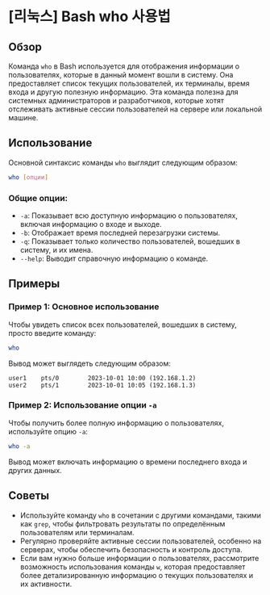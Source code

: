 # [리눅스] Bash who 사용법

## Обзор
Команда `who` в Bash используется для отображения информации о пользователях, которые в данный момент вошли в систему. Она предоставляет список текущих пользователей, их терминалы, время входа и другую полезную информацию. Эта команда полезна для системных администраторов и разработчиков, которые хотят отслеживать активные сессии пользователей на сервере или локальной машине.

## Использование
Основной синтаксис команды `who` выглядит следующим образом:

```bash
who [опции]
```

### Общие опции:
- `-a`: Показывает всю доступную информацию о пользователях, включая информацию о входе и выходе.
- `-b`: Отображает время последней перезагрузки системы.
- `-q`: Показывает только количество пользователей, вошедших в систему, и их имена.
- `--help`: Выводит справочную информацию о команде.

## Примеры
### Пример 1: Основное использование
Чтобы увидеть список всех пользователей, вошедших в систему, просто введите команду:

```bash
who
```

Вывод может выглядеть следующим образом:

```
user1    pts/0        2023-10-01 10:00 (192.168.1.2)
user2    pts/1        2023-10-01 10:05 (192.168.1.3)
```

### Пример 2: Использование опции `-a`
Чтобы получить более полную информацию о пользователях, используйте опцию `-a`:

```bash
who -a
```

Вывод может включать информацию о времени последнего входа и других данных.

## Советы
- Используйте команду `who` в сочетании с другими командами, такими как `grep`, чтобы фильтровать результаты по определённым пользователям или терминалам.
- Регулярно проверяйте активные сессии пользователей, особенно на серверах, чтобы обеспечить безопасность и контроль доступа.
- Если вам нужно больше информации о пользователях, рассмотрите возможность использования команды `w`, которая предоставляет более детализированную информацию о текущих пользователях и их активности.